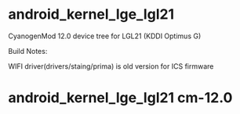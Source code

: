 android_kernel_lge_lgl21
==================================

CyanogenMod 12.0 device tree for LGL21 (KDDI Optimus G) 

Build Notes: 

WIFI driver(drivers/staing/prima) is old version for ICS firmware

# android_kernel_lge_lgl21 cm-12.0
